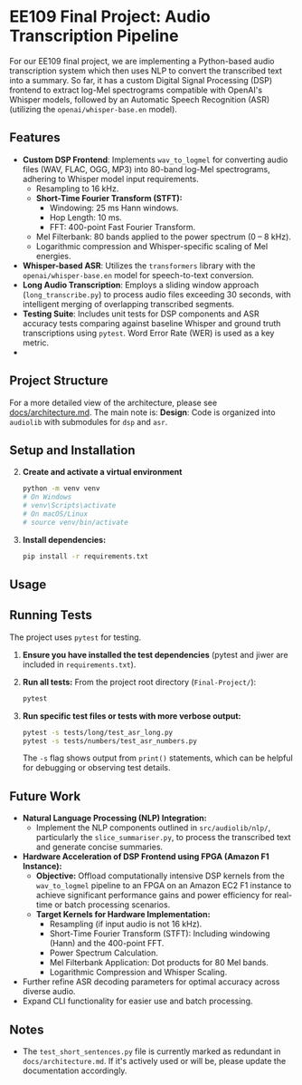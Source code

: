 # EE109 Final Project: Audio Transcription Pipeline

For our EE109 final project, we are implementing a Python-based audio transcription system which then uses NLP to convert the transcribed text into a summary. So far, it has a custom Digital Signal Processing (DSP) frontend to extract log-Mel spectrograms compatible with OpenAI's Whisper models, followed by an Automatic Speech Recognition (ASR) (utilizing the `openai/whisper-base.en` model). 

## Features

*   **Custom DSP Frontend**: Implements `wav_to_logmel` for converting audio files (WAV, FLAC, OGG, MP3) into 80-band log-Mel spectrograms, adhering to Whisper model input requirements.
    *   Resampling to 16 kHz.
    *   **Short-Time Fourier Transform (STFT):**
        *   Windowing: 25 ms Hann windows.
        *   Hop Length: 10 ms.
        *   FFT: 400-point Fast Fourier Transform.
    *   Mel Filterbank: 80 bands applied to the power spectrum (0 – 8 kHz).
    *   Logarithmic compression and Whisper-specific scaling of Mel energies.
*   **Whisper-based ASR**: Utilizes the `transformers` library with the `openai/whisper-base.en` model for speech-to-text conversion.
*   **Long Audio Transcription**: Employs a sliding window approach (`long_transcribe.py`) to process audio files exceeding 30 seconds, with intelligent merging of overlapping transcribed segments.
*   **Testing Suite**: Includes unit tests for DSP components and ASR accuracy tests comparing against baseline Whisper and ground truth transcriptions using `pytest`. Word Error Rate (WER) is used as a key metric.
*   

## Project Structure
For a more detailed view of the architecture, please see [docs/architecture.md](docs/architecture.md). The main note is: 
**Design**: Code is organized into `audiolib` with submodules for `dsp` and `asr`.

## Setup and Installation

2.  **Create and activate a virtual environment**
    ```bash
    python -m venv venv
    # On Windows
    # venv\Scripts\activate
    # On macOS/Linux
    # source venv/bin/activate
    ```

3.  **Install dependencies:**
    ```bash
    pip install -r requirements.txt
    ```

## Usage

## Running Tests

The project uses `pytest` for testing.

1.  **Ensure you have installed the test dependencies** (pytest and jiwer are included in `requirements.txt`).

2.  **Run all tests:**
    From the project root directory (`Final-Project/`):
    ```bash
    pytest
    ```

3.  **Run specific test files or tests with more verbose output:**
    ```bash
    pytest -s tests/long/test_asr_long.py
    pytest -s tests/numbers/test_asr_numbers.py
    ```
    The `-s` flag shows output from `print()` statements, which can be helpful for debugging or observing test details.

## Future Work

*   **Natural Language Processing (NLP) Integration:**
    *   Implement the NLP components outlined in `src/audiolib/nlp/`, particularly the `slice_summariser.py`, to process the transcribed text and generate concise summaries.
*   **Hardware Acceleration of DSP Frontend using FPGA (Amazon F1 Instance):**
    *   **Objective:** Offload computationally intensive DSP kernels from the `wav_to_logmel` pipeline to an FPGA on an Amazon EC2 F1 instance to achieve significant performance gains and power efficiency for real-time or batch processing scenarios.
    *   **Target Kernels for Hardware Implementation:**
        *   Resampling (if input audio is not 16 kHz).
        *   Short-Time Fourier Transform (STFT): Including windowing (Hann) and the 400-point FFT.
        *   Power Spectrum Calculation.
        *   Mel Filterbank Application: Dot products for 80 Mel bands.
        *   Logarithmic Compression and Whisper Scaling.
*   Further refine ASR decoding parameters for optimal accuracy across diverse audio.
*   Expand CLI functionality for easier use and batch processing.

## Notes
* The `test_short_sentences.py` file is currently marked as redundant in `docs/architecture.md`. If it's actively used or will be, please update the documentation accordingly.
